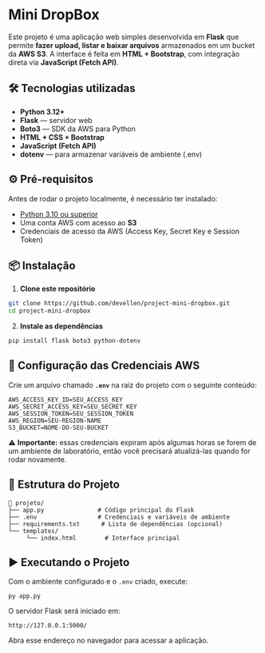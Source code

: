 # Mini DropBox

Este projeto é uma aplicação web simples desenvolvida em **Flask** que permite **fazer upload, listar e baixar arquivos** armazenados em um bucket da **AWS S3**.  A interface é feita em **HTML + Bootstrap**, com integração direta via **JavaScript (Fetch API)**.

## 🛠️ Tecnologias utilizadas
- **Python 3.12+**
- **Flask** — servidor web
- **Boto3** — SDK da AWS para Python
- **HTML + CSS + Bootstrap**
- **JavaScript (Fetch API)**
- **dotenv** — para armazenar variáveis de ambiente (.env)

## ⚙️ Pré-requisitos
Antes de rodar o projeto localmente, é necessário ter instalado:

- [Python 3.10 ou superior](https://www.python.org/downloads/)
- Uma conta AWS com acesso ao **S3**
- Credenciais de acesso da AWS (Access Key, Secret Key e Session Token)

## 📦 Instalação

1. **Clone este repositório**

```bash
git clone https://github.com/devellen/project-mini-dropbox.git
cd project-mini-dropbox
```
2. **Instale as dependências**

```bash
pip install flask boto3 python-dotenv
```

## 🔑 Configuração das Credenciais AWS
Crie um arquivo chamado **`.env`** na raiz do projeto com o seguinte conteúdo:
``` 
AWS_ACCESS_KEY_ID=SEU_ACCESS_KEY
AWS_SECRET_ACCESS_KEY=SEU_SECRET_KEY
AWS_SESSION_TOKEN=SEU_SESSION_TOKEN
AWS_REGION=SEU-REGION-NAME
S3_BUCKET=NOME-DO-SEU-BUCKET
```
⚠️ **Importante:** essas credenciais expiram após algumas horas se forem de um ambiente de laboratório, então você precisará atualizá-las quando for rodar novamente.

## 🧠 Estrutura do Projeto

```
📁 projeto/
├── app.py               # Código principal do Flask
├── .env                 # Credenciais e variáveis de ambiente
├── requirements.txt      # Lista de dependências (opcional)
└── templates/
     └── index.html        # Interface principal
```

## ▶️ Executando o Projeto

Com o ambiente configurado e o `.env` criado, execute:
```
py app.py
```

O servidor Flask será iniciado em:

`http://127.0.0.1:5000/` 

Abra esse endereço no navegador para acessar a aplicação.

